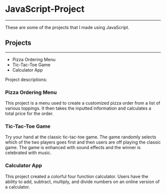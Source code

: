 # JavaScript-Project
<hr>
 
 These are some of the projects that I made using JavaScript.

## Projects
<hr>

- Pizza Ordering Menu
- Tic-Tac-Toe Game
- Calculator App

Project descriptions:

### Pizza Ordering Menu

This project is a menu used to create a customized pizza order from a list of various toppings. It then takes the inputted information and calculates a total price for the order.

### Tic-Tac-Toe Game

Try your hand at the classic tic-tac-toe game. The game randomly selects which of the two players goes first and then users are off playing the classic game. The game is enhanced with sound effects and the winner is celebrated with music.

### Calculator App

This project created a colorful four function calculator. Users have the ability to add, subtract, multiply, and divide numbers on an online version of a calculator.
